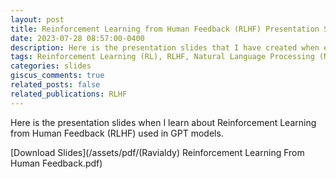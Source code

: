 ```yaml
---
layout: post
title: Reinforcement Learning from Human Feedback (RLHF) Presentation Slides
date: 2023-07-28 08:57:00-0400
description: Here is the presentation slides that I have created when explaining about Reinforcement Learning from Human Feedback (RLHF). 
tags: Reinforcement Learning (RL), RLHF, Natural Language Processing (NLP)
categories: slides
giscus_comments: true
related_posts: false
related_publications: RLHF
---
```


Here is the presentation slides when I learn about Reinforcement Learning from Human Feedback (RLHF) used in GPT models. 

[Download Slides](/assets/pdf/(Ravialdy) Reinforcement Learning From Human Feedback.pdf)